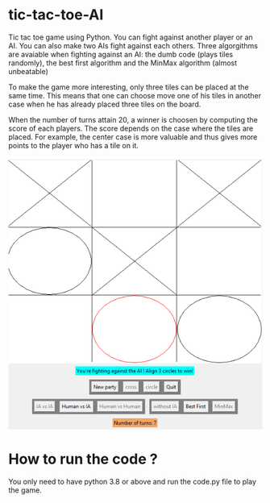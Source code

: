 # tic-tac-toe-AI

Tic tac toe game using Python. You can fight against another player or an AI. You can also make two AIs fight against each others. Three algorgithms are avaiable when fighting against an AI: the dumb code (plays tiles randomly), the best first algorithm and the MinMax algorithm (almost unbeatable)

To make the game more interesting, only three tiles can be placed at the same time. This means that one can choose move one of his tiles in another case when he has already placed three tiles on the board.

When the number of turns attain 20, a winner is choosen by computing the score of each players. The score depends on the case where the tiles are placed. For example, the center case is more valuable and thus gives more points to the player who has a tile on it.

![illustration](game.png)

# How to run the code ?

You only need to have python 3.8 or above and run the code.py file to play the game.
